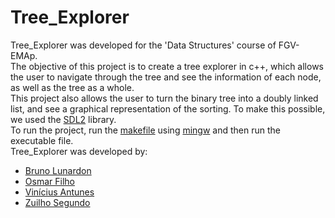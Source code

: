 # Tree_Explorer
Tree_Explorer was developed for the 'Data Structures' course of FGV-EMAp. <br>
The objective of this project is to create a tree explorer in c++, which allows the user to navigate through the tree and see the information of each node, as well as the tree as a whole. <br>
This project also allows the user to turn the binary tree into a doubly linked list, and see a graphical representation of the sorting. To make this possible, we used the [SDL2](https://www.libsdl.org/) library. <br>
To run the project, run the [makefile](https://linuxhint.com/run-makefile-windows/) using [mingw](https://sourceforge.net/projects/mingw/) and then run the executable file. <br>
Tree_Explorer was developed by: <br>
- [Bruno Lunardon](https://github.com/BrunoLunardon)
- [Osmar Filho](https://github.com/OsmarCLFilho)
- [Vinícius Antunes](https://github.com/ViniAS)
- [Zuilho Segundo](https://github.com/ZuilhoSe)
